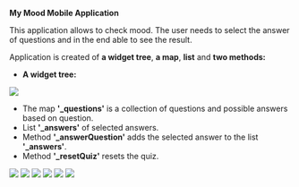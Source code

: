 **My Mood Mobile Application**

This application allows to check mood. The user needs to select the answer of questions and in the end able to see the result. 


Application is created of **a widget tree**, **a map**, **list** and **two methods:**

- **A widget tree:**




![](https://github.com/Laura555-p/mymood/blob/master/assets/images/mymoodwidgettree.png)

- The map **'_questions'** is a collection of questions and possible answers based on question.
- List **'_answers'**  of selected answers.
- Method **'_answerQuestion'** adds the selected answer to the list **'_answers'**.
- Method **'_resetQuiz'** resets the quiz.
 



![](https://github.com/Laura555-p/mymood/blob/master/assets/images/mymood1.PNG)
![](https://github.com/Laura555-p/mymood/blob/master/assets/images/mymood2.PNG)
![](https://github.com/Laura555-p/mymood/blob/master/assets/images/mymood3.PNG)
![](https://github.com/Laura555-p/mymood/blob/master/assets/images/mymood4.PNG)
![](https://github.com/Laura555-p/mymood/blob/master/assets/images/mymood5.PNG)
![](https://github.com/Laura555-p/mymood/blob/master/assets/images/mymood6.PNG)
